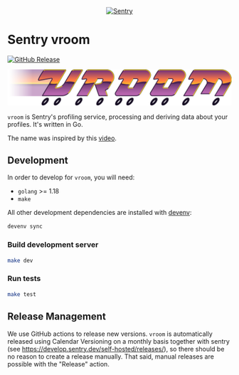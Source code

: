<p align="center">
  <a href="https://sentry.io/?utm_source=github&utm_medium=logo" target="_blank">
    <picture>
      <source srcset="https://sentry-brand.storage.googleapis.com/sentry-logo-white.png" media="(prefers-color-scheme: dark)" />
      <source srcset="https://sentry-brand.storage.googleapis.com/sentry-logo-black.png" media="(prefers-color-scheme: light), (prefers-color-scheme: no-preference)" />
      <img src="https://sentry-brand.storage.googleapis.com/sentry-logo-black.png" alt="Sentry" width="280">
    </picture>
  </a>
</p>

# Sentry vroom

[![GitHub Release](https://img.shields.io/github/release/getsentry/vroom.svg)](https://github.com/getsentry/vroom/releases/latest)

<p align="center">
    <img src="https://github.com/getsentry/vroom/blob/main/artwork/vroom-logo.png?raw=true" alt="vroom" width="640">
</p>

`vroom` is Sentry's profiling service, processing and deriving data about your profiles. It's written in Go.

The name was inspired by this [video](https://www.youtube.com/watch?v=t_rzYnXEQlE).

## Development

In order to develop for `vroom`, you will need:
- `golang` >= 1.18
- `make`

All other development dependencies are installed with [devenv](https://github.com/getsentry/devenv/?tab=readme-ov-file#install):

```sh
devenv sync
```

### Build development server

```sh
make dev
```

### Run tests

```sh
make test
```

## Release Management

We use GitHub actions to release new versions. `vroom` is automatically released using Calendar Versioning on a monthly basis together with sentry (see https://develop.sentry.dev/self-hosted/releases/), so there should be no reason to create a release manually. That said, manual releases are possible with the "Release" action.
